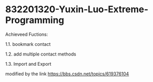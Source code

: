 # 832201320-Yuxin-Luo-Extreme-Programming

Achieveed Fuctions:

1.1. bookmark contact

1.2. add multiple contact methods

1.3. Import and Export

modified by the link https://bbs.csdn.net/topics/619376104

